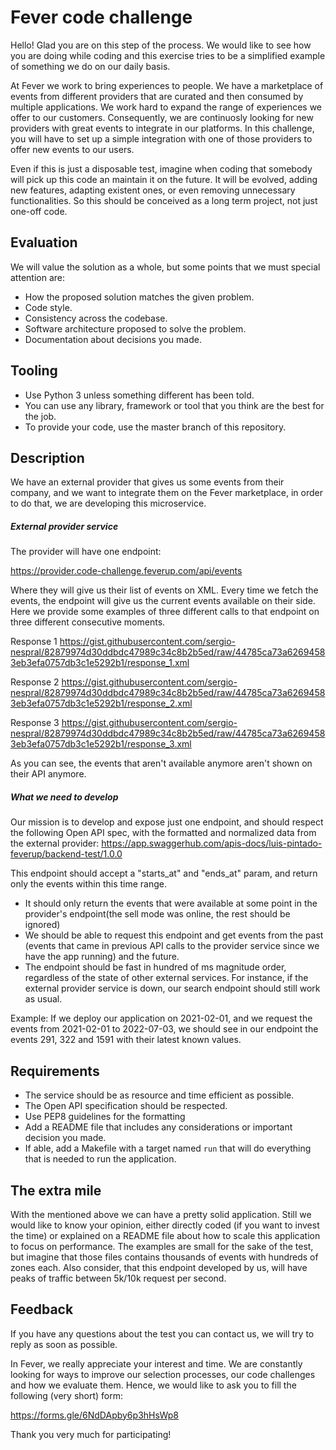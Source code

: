 # Fever code challenge

Hello! Glad you are on this step of the process. We would like to see how you are doing while coding and this exercise
tries to be a simplified example of something we do on our daily basis.

At Fever we work to bring experiences to people. We have a marketplace of events from different providers that are
curated and then consumed by multiple applications. We work hard to expand the range of experiences we offer to our customers.
Consequently, we are continuosly looking for new providers with great events to integrate in our platforms. 
In this challenge, you will have to set up a simple integration with one of those providers to offer new events to our users.

Even if this is just a disposable test, imagine when coding that somebody will pick up this code an maintain it on
the future. It will be evolved, adding new features, adapting existent ones, or even removing unnecessary functionalities.
So this should be conceived as a long term project, not just one-off code.

## Evaluation
We will value the solution as a whole, but some points that we must special attention are:
- How the proposed solution matches the given problem.
- Code style.
- Consistency across the codebase.
- Software architecture proposed to solve the problem.
- Documentation about decisions you made.

## Tooling
- Use Python 3 unless something different has been told.
- You can use any library, framework or tool that you think are the best for the job.
- To provide your code, use the master branch of this repository.

## Description
We have an external provider that gives us some events from their company, and we want to integrate them on the Fever
marketplace, in order to do that, we are developing this microservice.

##### External provider service
The provider will have one endpoint:

https://provider.code-challenge.feverup.com/api/events

Where they will give us their list of events on XML. Every time we fetch the events,
the endpoint will give us the current events available on their side. Here we provide some examples of three different
calls to that endpoint on three different consecutive moments.

Response 1
https://gist.githubusercontent.com/sergio-nespral/82879974d30ddbdc47989c34c8b2b5ed/raw/44785ca73a62694583eb3efa0757db3c1e5292b1/response_1.xml

Response 2
https://gist.githubusercontent.com/sergio-nespral/82879974d30ddbdc47989c34c8b2b5ed/raw/44785ca73a62694583eb3efa0757db3c1e5292b1/response_2.xml

Response 3
https://gist.githubusercontent.com/sergio-nespral/82879974d30ddbdc47989c34c8b2b5ed/raw/44785ca73a62694583eb3efa0757db3c1e5292b1/response_3.xml

As you can see, the events that aren't available anymore aren't shown on their API anymore.

##### What we need to develop
Our mission is to develop and expose just one endpoint, and should respect the following Open API spec, with
the formatted and normalized data from the external provider:
https://app.swaggerhub.com/apis-docs/luis-pintado-feverup/backend-test/1.0.0

This endpoint should accept a "starts_at" and "ends_at" param, and return only the events within this time range.
- It should only return the events that were available at some point in the provider's endpoint(the sell mode was online, the rest should be ignored)
- We should be able to request this endpoint and get events from the past (events that came in previous API calls to the provider service since we have the app running) and the future.
- The endpoint should be fast in hundred of ms magnitude order, regardless of the state of other external services. For instance, if the external provider service is down, our search endpoint should still work as usual.

Example: If we deploy our application on 2021-02-01, and we request the events from 2021-02-01 to 2022-07-03, we should
see in our endpoint the events 291, 322 and 1591 with their latest known values. 

## Requirements
- The service should be as resource and time efficient as possible.
- The Open API specification should be respected.
- Use PEP8 guidelines for the formatting
- Add a README file that includes any considerations or important decision you made.
- If able, add a Makefile with a target named `run` that will do everything that is needed to run the application.

## The extra mile
With the mentioned above we can have a pretty solid application. Still we would like to know your opinion, either 
directly coded (if you want to invest the time) or explained on a README file about how to scale this application
to focus on performance. The examples are small for the sake of the test, but imagine that those files contains
thousands of events with hundreds of zones each. Also consider, that this endpoint developed by us, will have peaks
of traffic between 5k/10k request per second.

## Feedback
If you have any questions about the test you can contact us, we will try to reply as soon as possible.

In Fever, we really appreciate your interest and time. We are constantly looking for ways to improve our selection processes,
our code challenges and how we evaluate them. Hence, we would like to ask you to fill the following (very short) form:

https://forms.gle/6NdDApby6p3hHsWp8

Thank you very much for participating!
